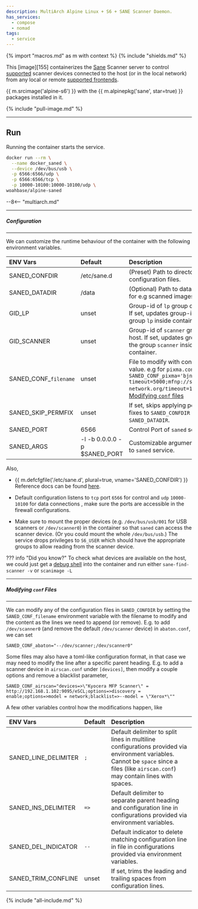 ```yaml
---
description: MultiArch Alpine Linux + S6 + SANE Scanner Daemon.
has_services:
  - compose
  - nomad
tags:
  - service
---
```


{% import "macros.md" as m with context %}
{% include "shields.md" %}

This [image][155] containerizes the [Sane][2] Scanner server to
control [supported][3] scanner devices connected to the host (or
in the local network) from any local or remote [supported
frontends][4].

{{ m.srcimage('alpine-s6') }} with the {{ m.alpinepkg('sane', star=true)
}} packages installed in it.

{% include "pull-image.md" %}

---
Run
---

Running the container starts the service.

``` sh
docker run --rm \
  --name docker_saned \
  --device /dev/bus/usb \
  -p 6566:6566/udp \
  -p 6566:6566/tcp \
  -p 10000-10100:10000-10100/udp \
woahbase/alpine-saned
```

--8<-- "multiarch.md"

---
##### Configuration
---

We can customize the runtime behaviour of the container with the
following environment variables.

| ENV Vars              | Default                      | Description
| :---                  | :---                         | :---
| SANED_CONFDIR         | /etc/sane.d                  | (Preset) Path to directory for `saned` configuration files.
| SANED_DATADIR         | /data                        | (Optional) Path to data directory for e.g scanned images.
| GID_LP                | unset                        | Group-id of `lp` group on the host. If set, updates group-id of the group `lp` inside container.
| GID_SCANNER           | unset                        | Group-id of `scanner` group on the host. If set, updates group-id of the group `scanner` inside container.
| SANED_CONF_`filename` | unset                        | File to modify with contents as value. e.g for `pixma.conf` `SANED_CONF_pixma='bjnp-timeout=5000;mfnp://scanner.bad-network.org/timeout=1500'`. See [Modifying `conf` files](#modifying-conf-files)
| SANED_SKIP_PERMFIX    | unset                        | If set, skips applying permission fixes to `SANED_CONFDIR` and `SANED_DATADIR`.
| SANED_PORT            | 6566                         | Control Port of `saned` service.
| SANED_ARGS            | -l -b 0.0.0.0 -p $SANED_PORT | Customizable arguments passed to `saned` service.

Also,

* {{ m.defcfgfile('/etc/sane.d', plural=true,
  vname='SANED_CONFDIR') }} Reference docs can be found
  [here][1].

* Default configuration listens to `tcp` port `6566` for control
  and `udp` `10000-10100` for data connections , make sure the
  ports are accessible in the firewall configurations.

* Make sure to mount the proper devices (e.g. `/dev/bus/usb/001`
  for USB scanners or `/dev/scanner0`) in the container so that
  `saned` can access the scanner device. (Or you could mount the
  whole `/dev/bus/usb`.) The service drops privileges to
  `S6_USER` which should have the appropriate groups to allow
  reading from the scanner device.

??? info "Did you know?"
    To check what devices are available on the host, we could just
    get a [debug shell](#shell-access) into the container and run
    either
    ```
    sane-find-scanner -v
    ```
    or
    ```
    scanimage -L
    ```

---
##### Modifying `conf` Files
---

We can modify any of the configuration files in `SANED_CONFDIR` by
setting the `SANED_CONF_filename` environment variable with the
filename to modify and the content as the lines we need to append
(or remove). E.g. to add `/dev/scanner0` (and remove the default
`/dev/scanner` device) in `abaton.conf`, we can set
```
SANED_CONF_abaton="--/dev/scanner;/dev/scanner0"
```

Some files may also have a toml-like configuration format, in that
case we may need to modify the line after a specific parent
heading. E.g. to add a scanner device in `airscan.conf` under
`[devices]`, then modify a couple options and remove a blacklist
parameter,
```
SANED_CONF_airscan="devices=>\"Kyocera MFP Scanner\" = http://192.168.1.102:9095/eSCL;options=>discovery = enable;options=>model = network;blacklist=>--model = \"Xerox*\""
```

A few other variables control how the modifications happen, like

| ENV Vars               | Default       | Description
| :---                   | :---          | :---
| SANED_LINE_DELIMITER   | `;`           | Default delimiter to split lines in multiline configurations provided via environment variables. Cannot be `space` since a files (like `airscan.conf`) may contain lines with spaces.
| SANED_INS_DELIMITER    | `=>`          | Default delimiter to separate parent heading and configuration line in configurations provided via environment variables.
| SANED_DEL_INDICATOR    | `--`          | Default indicator to delete matching configuration line in file in configurations provided via environment variables.
| SANED_TRIM_CONFLINE    | unset         | If set, trims the leading and trailing spaces from configuration lines.

[1]: https://linux.die.net/man/7/sane
[2]: http://www.sane-project.org/
[3]: http://www.sane-project.org/sane-supported-devices.html
[4]: http://www.sane-project.org/sane-frontends.html

{% include "all-include.md" %}
